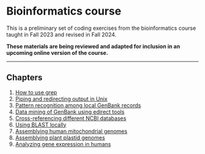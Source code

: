 # Bioinformatics course
This is a preliminary set of coding exercises from the bioinformatics course taught in Fall 2023 and revised in Fall 2024. 

__These materials are being reviewed and adapted for inclusion in an upcoming online version of the course.__

---

## Chapters
1. [How to use grep](https://github.com/michaelgruenstaeudl/Bioinformatics_course__Fall2023/blob/main/doc/01_how_to_use_grep.md)
2. [Piping and redirecting output in Unix](https://github.com/michaelgruenstaeudl/Bioinformatics_course__Fall2023/blob/main/doc/02_piping_and_redirecting_in_UNIX.md)
3. [Pattern recognition among local GenBank records](https://github.com/michaelgruenstaeudl/Bioinformatics_course__Fall2023/blob/main/doc/03_pattern_recognition_among_GenBank_records.md)
4. [Data mining of GenBank using edirect tools](https://github.com/michaelgruenstaeudl/Bioinformatics_course__Fall2023/blob/main/doc/04_GenBank_data_mining_with_edirect.md)
5. [Cross-referencing different NCBI databases](https://github.com/michaelgruenstaeudl/Bioinformatics_course__Fall2023/blob/main/doc/05_Crossreferencing_different_NCBI_databases.md)
6. [Using BLAST locally](https://github.com/michaelgruenstaeudl/Bioinformatics_course__Fall2023/blob/main/doc/06_Using_BLAST_locally.md)
7. [Assemblying human mitochondrial genomes](https://github.com/michaelgruenstaeudl/Bioinformatics_course__Fall2023/blob/main/doc/07_Mitochondrial_genome_assembly.md)
8. [Assemblying plant plastid genomes](https://github.com/michaelgruenstaeudl/Bioinformatics_course__Fall2023/blob/main/doc/08_Plastid_genome_assembly.md)
9. [Analyzing gene expression in humans](https://github.com/michaelgruenstaeudl/Bioinformatics_course__Fall2023/blob/main/doc/09_RNA_seq_analysis.md)
